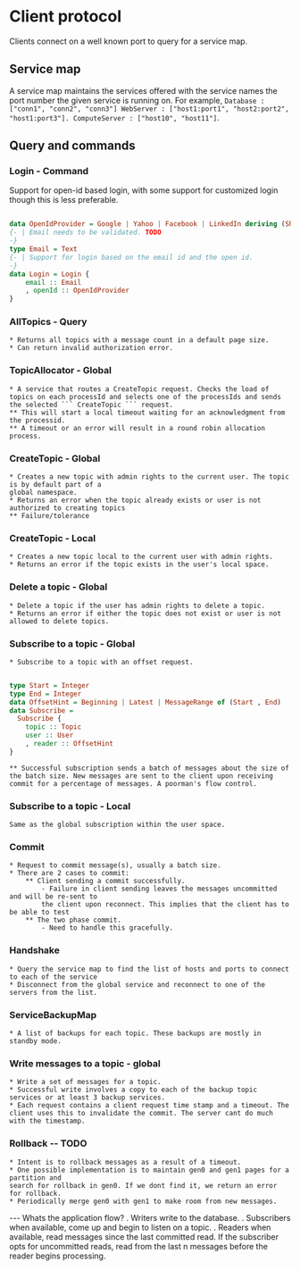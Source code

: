 # Client protocol
Clients  connect on a well known port to query for a service map.

## Service map
A service map maintains the services offered with the service names the port number the
given service is running on. For example,
	```
		Database : ["conn1", "conn2", "conn3"]
		WebServer : ["host1:port1", "host2:port2", "host1:port3"].
		ComputeServer : ["host10", "host11"]
	```.

## Query and commands

### Login - Command

Support for open-id based login, with some support for customized login though this is less preferable.

```haskell

data OpenIdProvider = Google | Yahoo | Facebook | LinkedIn deriving (Show)
{- | Email needs to be validated. TODO
-}
type Email = Text
{- | Support for login based on the email id and the open id.
-}
data Login = Login {
    email :: Email
    , openId :: OpenIdProvider
}

```

### AllTopics - Query
	* Returns all topics with a message count in a default page size.
	* Can return invalid authorization error.

### TopicAllocator - Global
	* A service that routes a CreateTopic request. Checks the load of topics on each processId and selects one of the processIds and sends the selected ``` CreateTopic ``` request.
	** This will start a local timeout waiting for an acknowledgment from the processid.
	** A timeout or an error will result in a round robin allocation process.

### CreateTopic - Global
	* Creates a new topic with admin rights to the current user. The topic is by default part of a
	global namespace.
	* Returns an error when the topic already exists or user is not authorized to creating topics
	** Failure/tolerance

### CreateTopic - Local
	* Creates a new topic local to the current user with admin rights.
	* Returns an error if the topic exists in the user's local space.

### Delete a topic - Global
	* Delete a topic if the user has admin rights to delete a topic.
	* Returns an error if either the topic does not exist or user is not allowed to delete topics.

###  Subscribe to a topic - Global
	* Subscribe to a topic with an offset request.
```haskell

type Start = Integer
type End = Integer
data OffsetHint = Beginning | Latest | MessageRange of (Start , End)
data Subscribe =
  Subscribe {
    topic :: Topic
    user :: User
    , reader :: OffsetHint
}

```
	** Successful subscription sends a batch of messages about the size of the batch size. New messages are sent to the client upon receiving commit for a percentage of messages. A poorman's flow control.

### Subscribe to a topic - Local
	Same as the global subscription within the user space.

### Commit
	* Request to commit message(s), usually a batch size.
	* There are 2 cases to commit:
		** Client sending a commit successfully.
			- Failure in client sending leaves the messages uncommitted and will be re-sent to
			the client upon reconnect. This implies that the client has to be able to test
		** The two phase commit.
			- Need to handle this gracefully.

### Handshake
	* Query the service map to find the list of hosts and ports to connect to each of the service
	* Disconnect from the global service and reconnect to one of the servers from the list.

### ServiceBackupMap
	* A list of backups for each topic. These backups are mostly in standby mode.

### Write messages to a topic - global
	* Write a set of messages for a topic.
	* Successful write involves a copy to each of the backup topic services or at least 3 backup services.
	* Each request contains a client request time stamp and a timeout. The client uses this to invalidate the commit. The server cant do much with the timestamp.

### Rollback -- TODO
	* Intent is to rollback messages as a result of a timeout.
	* One possible implementation is to maintain gen0 and gen1 pages for a partition and
	search for rollback in gen0. If we dont find it, we return an error for rollback.
	* Periodically merge gen0 with gen1 to make room from new messages.


--- Whats the application flow?
. Writers write to the database.
. Subscribers when available, come up and begin to listen on a topic.
. Readers when available, read messages since the last committed read. If the subscriber
  opts for uncommitted reads, read from the last n messages before the reader begins processing.

